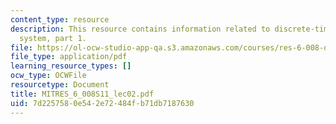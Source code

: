 ```yaml
---
content_type: resource
description: This resource contains information related to discrete-time signals and
  system, part 1.
file: https://ol-ocw-studio-app-qa.s3.amazonaws.com/courses/res-6-008-digital-signal-processing-spring-2011/7d2257580e542e72484fb71db7187630_MITRES_6_008S11_lec02.pdf
file_type: application/pdf
learning_resource_types: []
ocw_type: OCWFile
resourcetype: Document
title: MITRES_6_008S11_lec02.pdf
uid: 7d225758-0e54-2e72-484f-b71db7187630
---
```

